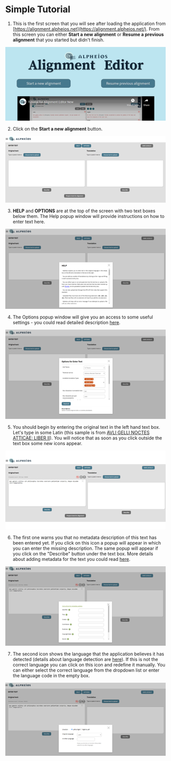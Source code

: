 # Simple Tutorial

1. This is the first screen that you will see after loading the application from [https://alignment.alpheios.net](https://alignment.alpheios.net/). From this screen you can either **Start a new alignment** or **Resume a previous alignment** that you started but didn't finish.

![image](img/initial-screen.png)

2. Click on the **Start a new alignment** button.

![image](img/screen-1.png)

3. **HELP** and **OPTIONS** are at the top of the screen with two text boxes below them. The Help popup window will provide instructions on how to enter text here.

![image](img/screen-2.png)

4. The Options popup window will give you an access to some useful settings - you could read detailed description [here](enter-text-options-details.md).

![image](img/screen-3.png)

5. You should begin by entering the original text in the left hand text box. Let's type in some Latin (this sample is from [AVLI GELLI NOCTES ATTICAE: LIBER II](http://www.thelatinlibrary.com/gellius/gellius2.shtml)). You will notice that as soon as you click outside the text box some new icons appear.

![image](img/screen-4.png)

6. The first one warns you that no metadata description of this text has been entered yet. If you click on this icon a popup will appear in which you can enter the missing description. The same popup will appear if you click on the "Describe" button under the text box. More details about adding metadata for the text you could read [here](metadata-details.md).

![image](img/screen-5.png)

7. The second icon shows the language that the application believes it has detected (details about language detection are [here](language-detection-details.md)). If this is not the correct language you can click on this icon and redefine it manually. You can either select the correct language from the dropdown list or enter the language code in the empty box.

![image](img/screen-6.png)